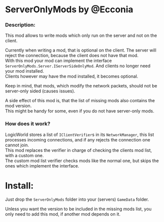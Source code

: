 # ServerOnlyMods by @Ecconia

### Description:

This mod allows to write mods which only run on the server and not on the client.

Currently when writing a mod, that is optional on the client. The server will reject the connection, because the client does not have that mod.\
With this mod your mod can implement the interface `ServerOnlyMods.Server.IServerSideOnlyMod`. And clients no longer need your mod installed.\
Clients however may have the mod installed, it becomes optional.

Keep in mind, that mods, which modify the network packets, should not be server-only sided (causes issues).

A side effect of this mod is, that the list of missing mods also contains the mod version.\
This might be handy for some, even if you do not have server-only mods.

### How does it work?

LogicWorld stores a list of `IClientVerifier`s in its `NetworkManager`, this list processes incoming connections, and if any rejects the connection one cannot join.\
This mod replaces the verifier in charge of checking the clients mod list, with a custom one.\
The custom mod list verifier checks mods like the normal one, but skips the ones which implement the interface.

# Install:

Just drop the `ServerOnlyMods` folder into your (servers) `GameData` folder.

Unless you want the version to be included in the missing mods list, you only need to add this mod, if another mod depends on it.
